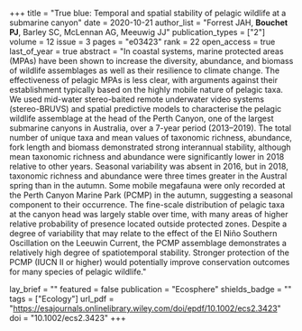+++
title = "True blue: Temporal and spatial stability of pelagic wildlife at a submarine canyon"
date = 2020-10-21
author_list = "Forrest JAH, <b>Bouchet PJ</b>, Barley SC, McLennan AG, Meeuwig JJ"
publication_types = ["2"]
volume = 12
issue = 3
pages = "e03423"
rank = 22
open_access = true
last_of_year = true
abstract = "In coastal systems, marine protected areas (MPAs) have been shown to increase the diversity, abundance, and biomass of wildlife assemblages as well as their resilience to climate change. The effectiveness of pelagic MPAs is less clear, with arguments against their establishment typically based on the highly mobile nature of pelagic taxa. We used mid-water stereo-baited remote underwater video systems (stereo-BRUVS) and spatial predictive models to characterise the pelagic wildlife assemblage at the head of the Perth Canyon, one of the largest submarine canyons in Australia, over a 7-year period (2013–2019). The total number of unique taxa and mean values of taxonomic richness, abundance, fork length and biomass demonstrated strong interannual stability, although mean taxonomic richness and abundance were significantly lower in 2018 relative to other years. Seasonal variability was absent in 2016, but in 2018, taxonomic richness and abundance were three times greater in the Austral spring than in the autumn. Some mobile megafauna were only recorded at the Perth Canyon Marine Park (PCMP) in the autumn, suggesting a seasonal component to their occurrence. The fine-scale distribution of pelagic taxa at the canyon head was largely stable over time, with many areas of higher relative probability of presence located outside protected zones. Despite a degree of variability that may relate to the effect of the El Niño Southern Oscillation on the Leeuwin Current, the PCMP assemblage demonstrates a relatively high degree of spatiotemporal stability. Stronger protection of the PCMP (IUCN II or higher) would potentially improve conservation outcomes for many species of pelagic wildlife."

lay_brief = "" 
featured = false
publication = "Ecosphere"
shields_badge = ""
tags = ["Ecology"]
url_pdf = "https://esajournals.onlinelibrary.wiley.com/doi/epdf/10.1002/ecs2.3423"
doi = "10.1002/ecs2.3423"
+++

